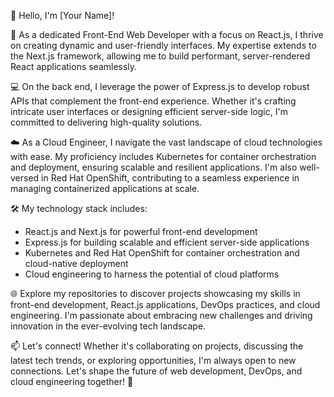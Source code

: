 👋 Hello, I'm [Your Name]!

🚀 As a dedicated Front-End Web Developer with a focus on React.js, I thrive on creating dynamic and user-friendly interfaces. My expertise extends to the Next.js framework, allowing me to build performant, server-rendered React applications seamlessly.

💻 On the back end, I leverage the power of Express.js to develop robust APIs that complement the front-end experience. Whether it's crafting intricate user interfaces or designing efficient server-side logic, I'm committed to delivering high-quality solutions.

☁️ As a Cloud Engineer, I navigate the vast landscape of cloud technologies with ease. My proficiency includes Kubernetes for container orchestration and deployment, ensuring scalable and resilient applications. I'm also well-versed in Red Hat OpenShift, contributing to a seamless experience in managing containerized applications at scale.

🛠️ My technology stack includes:
   - React.js and Next.js for powerful front-end development
   - Express.js for building scalable and efficient server-side applications
   - Kubernetes and Red Hat OpenShift for container orchestration and cloud-native deployment
   - Cloud engineering to harness the potential of cloud platforms

🌐 Explore my repositories to discover projects showcasing my skills in front-end development, React.js applications, DevOps practices, and cloud engineering. I'm passionate about embracing new challenges and driving innovation in the ever-evolving tech landscape.

📫 Let's connect! Whether it's collaborating on projects, discussing the latest tech trends, or exploring opportunities, I'm always open to new connections. Let's shape the future of web development, DevOps, and cloud engineering together! 🚀
